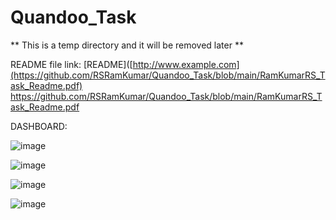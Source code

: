 # Quandoo_Task

** This is a temp directory and it will be removed later **

README file link: [README]([http://www.example.com](https://github.com/RSRamKumar/Quandoo_Task/blob/main/RamKumarRS_Task_Readme.pdf)   https://github.com/RSRamKumar/Quandoo_Task/blob/main/RamKumarRS_Task_Readme.pdf

DASHBOARD:

![image](https://github.com/RSRamKumar/Quandoo_Task/assets/39699070/00bdfb0d-9670-4814-ac59-490e6ab75fe0)



![image](https://github.com/RSRamKumar/Quandoo_Task/assets/39699070/5b9cdee8-d16d-4849-b8ba-9437470ea30c)

![image](https://github.com/RSRamKumar/Quandoo_Task/assets/39699070/e99f178e-4f7a-4581-ad0b-451d41751044)


![image](https://github.com/RSRamKumar/Quandoo_Task/assets/39699070/e4a42227-3649-4601-baa0-0c095ef0e198)



